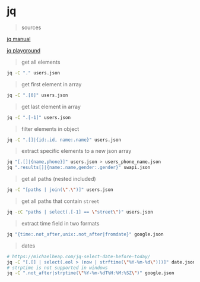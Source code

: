# jq

> sources

[jq manual](https://stedolan.github.io/jq/manual/)

[jq playground](https://jqplay.org/)

> get all elements

```bash
jq -C "." users.json
```

> get first element in array

```bash
jq -C ".[0]" users.json
```

> get last element in array

```bash
jq -C ".[-1]" users.json
```

> filter elements in object

```bash
jq -C ".[]|{id:.id, name:.name}" users.json
```

> extract specific elements to a new json array

```bash
jq "[.[]|{name,phone}]" users.json > users_phone_name.json
jq ".results[]|{name:.name,gender:.gender}" swapi.json
```

> get all paths (nested included)

```bash
jq -C "[paths | join(\".\")]" users.json
```

> get all paths that contain `street`

```bash
jq -cC "paths | select(.[-1] == \"street\")" users.json
```

> extract time field in two formats

```bash
jq "{time:.not_after,unix:.not_after|fromdate}" google.json
```

> dates

```bash
# https://michaelheap.com/jq-select-date-before-today/
jq -C "[.[] | select(.eol > (now | strftime(\"%Y-%m-%d\")))]" date.json
# strptime is not supported in windows
jq -C ".not_after|strptime(\"%Y-%m-%dT%H:%M:%SZ\")" google.json
```
